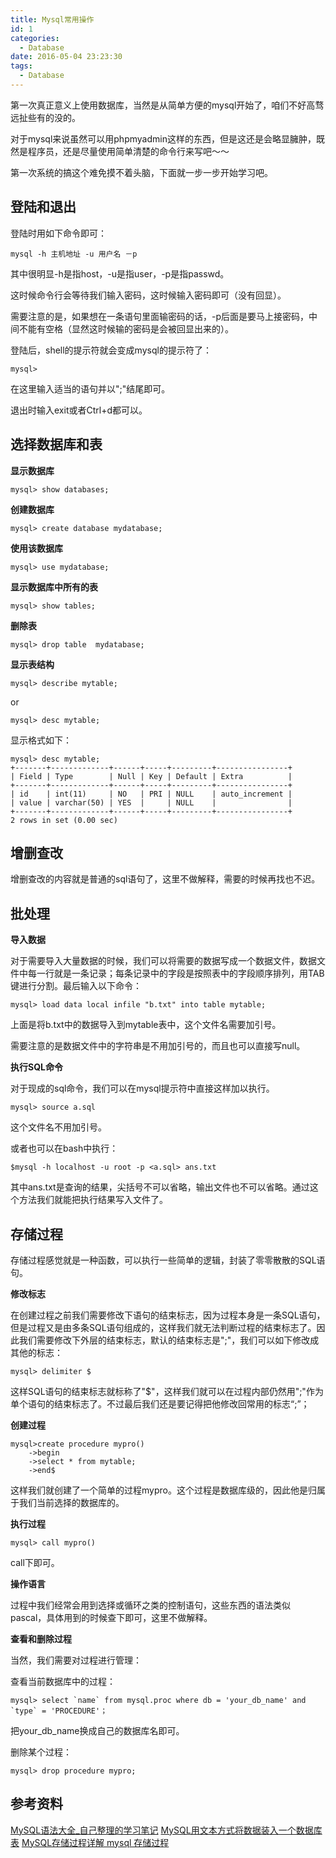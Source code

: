 ```yaml
---
title: Mysql常用操作
id: 1
categories:
  - Database
date: 2016-05-04 23:23:30
tags:
  - Database
---
```


第一次真正意义上使用数据库，当然是从简单方便的mysql开始了，咱们不好高骛远扯些有的没的。

对于mysql来说虽然可以用phpmyadmin这样的东西，但是这还是会略显臃肿，既然是程序员，还是尽量使用简单清楚的命令行来写吧～～

第一次系统的搞这个难免摸不着头脑，下面就一步一步开始学习吧。

## 登陆和退出

登陆时用如下命令即可：
```
mysql -h 主机地址 -u 用户名 －p
```
其中很明显-h是指host，-u是指user，-p是指passwd。

这时候命令行会等待我们输入密码，这时候输入密码即可（没有回显）。

需要注意的是，如果想在一条语句里面输密码的话，-p后面是要马上接密码，中间不能有空格（显然这时候输的密码是会被回显出来的）。

登陆后，shell的提示符就会变成mysql的提示符了：
```
mysql>
```
在这里输入适当的语句并以";"结尾即可。

退出时输入exit或者Ctrl+d都可以。

## 选择数据库和表

**显示数据库**
```
mysql> show databases;
```
**创建数据库**
```
mysql> create database mydatabase;
```
**使用该数据库**
```
mysql> use mydatabase;
```
**显示数据库中所有的表**
```
mysql> show tables;
```
**删除表**
```
mysql> drop table  mydatabase;
```
**显示表结构**
```
mysql> describe mytable;
```
or
```
mysql> desc mytable;
```
显示格式如下：
```
mysql> desc mytable;
+-------+-------------+------+-----+---------+----------------+
| Field | Type        | Null | Key | Default | Extra          |
+-------+-------------+------+-----+---------+----------------+
| id    | int(11)     | NO   | PRI | NULL    | auto_increment |
| value | varchar(50) | YES  |     | NULL    |                |
+-------+-------------+------+-----+---------+----------------+
2 rows in set (0.00 sec)
```

## 增删查改

增删查改的内容就是普通的sql语句了，这里不做解释，需要的时候再找也不迟。


## 批处理

**导入数据**

对于需要导入大量数据的时候，我们可以将需要的数据写成一个数据文件，数据文件中每一行就是一条记录；每条记录中的字段是按照表中的字段顺序排列，用TAB键进行分割。最后输入以下命令：
```
mysql> load data local infile "b.txt" into table mytable;
```
上面是将b.txt中的数据导入到mytable表中，这个文件名需要加引号。

需要注意的是数据文件中的字符串是不用加引号的，而且也可以直接写null。

**执行SQL命令**

对于现成的sql命令，我们可以在mysql提示符中直接这样加以执行。
```
mysql> source a.sql
```
这个文件名不用加引号。

或者也可以在bash中执行：
```
$mysql -h localhost -u root -p <a.sql> ans.txt
```
其中ans.txt是查询的结果，尖括号不可以省略，输出文件也不可以省略。通过这个方法我们就能把执行结果写入文件了。

## 存储过程

存储过程感觉就是一种函数，可以执行一些简单的逻辑，封装了零零散散的SQL语句。

**修改标志**

在创建过程之前我们需要修改下语句的结束标志，因为过程本身是一条SQL语句，但是过程又是由多条SQL语句组成的，这样我们就无法判断过程的结束标志了。因此我们需要修改下外层的结束标志，默认的结束标志是";"，我们可以如下修改成其他的标志：
```
mysql> delimiter $
```
这样SQL语句的结束标志就标称了"$"，这样我们就可以在过程内部仍然用";"作为单个语句的结束标志了。不过最后我们还是要记得把他修改回常用的标志“;”；


**创建过程**
```
mysql>create procedure mypro()
    ->begin
    ->select * from mytable;
    ->end$
```
这样我们就创建了一个简单的过程mypro。这个过程是数据库级的，因此他是归属于我们当前选择的数据库的。

**执行过程**
```
mysql> call mypro()
```
call下即可。


**操作语言**

过程中我们经常会用到选择或循环之类的控制语句，这些东西的语法类似pascal，具体用到的时候查下即可，这里不做解释。

**查看和删除过程**

当然，我们需要对过程进行管理：

查看当前数据库中的过程：
```
mysql> select `name` from mysql.proc where db = 'your_db_name' and `type` = 'PROCEDURE'；
```
把your_db_name换成自己的数据库名即可。

删除某个过程：
```
mysql> drop procedure mypro;
```
## 参考资料

[MySQL语法大全_自己整理的学习笔记](http://blog.csdn.net/sunxiaosunxiao/article/details/6437192)
[MySQL用文本方式将数据装入一个数据库表](http://blog.csdn.net/gs2351/article/details/7163123)
[MySQL存储过程详解 mysql 存储过程](http://blog.sina.com.cn/s/blog_52d20fbf0100ofd5.html)